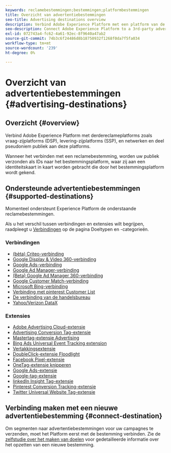 ```yaml
---
keywords: reclamebestemmingen;bestemmingen;platformbestemmingen
title: Overzicht van advertentiebestemmingen
seo-title: Advertising destinations overview
description: Verbind Adobe Experience Platform met een platform van de derdereclame (b.v. DSP, en netwerk, SSP) en deel pseudoniem publiek aan deze platforms.
seo-description: Connect Adobe Experience Platform to a 3rd-party advertising platform (e.g. DSP, ad network, SSP) and share pseudonymous audiences to these platforms.
exl-id: 072743a4-fc62-4a61-92ec-8f9640a47ab2
source-git-commit: 74b3c6f24486d8b18750932f1268f0da7f5fa034
workflow-type: tm+mt
source-wordcount: '239'
ht-degree: 0%

---
```


# Overzicht van advertentiebestemmingen {#advertising-destinations}

## Overzicht {#overview}

Verbind Adobe Experience Platform met derdereclameplatforms zoals vraag-zijplatforms (DSP), levering-zijplatforms (SSP), en netwerken en deel pseudoniem publiek aan deze platforms.

Wanneer het verbinden met een reclamebestemming, worden uw publiek verzonden als IDs naar het bestemmingsplatform, waar zij aan een identiteitskaart in kaart worden gebracht die door het bestemmingsplatform wordt gekend.

## Ondersteunde advertentiebestemmingen {#supported-destinations}

Momenteel ondersteunt Experience Platform de onderstaande reclamebestemmingen.

Als u het verschil tussen verbindingen en extensies wilt begrijpen, raadpleegt u [Verbindingen](../../destination-types.md#connections) op de pagina Doeltypen en -categorieën.

### Verbindingen

* [(bèta) Criteo-verbinding](criteo.md)
* [Google Display &amp; Video 360-verbinding](google-dv360.md)
* [Google Ads-verbinding](google-ads-destination.md)
* [Google Ad Manager-verbinding](google-ad-manager.md)
* [(Beta) Google Ad Manager 360-verbinding](google-ad-manager-360-connection.md)
* [Google Customer Match-verbinding](google-customer-match.md)
* [Microsoft Bing-verbinding](bing.md)
* [Verbinding met pinterest Customer List](pinterest.md)
* [De verbinding van de handelsbureau](tradedesk.md)
* [Yahoo/Verizon DataX](datax.md)

### Extensies

* [Adobe Advertising Cloud-extensie](adobe-advertising-cloud.md)
* [Advertising Conversion Tag-extensie](awin-conversiontag.md)
* [Mastertag-extensie Advertising](awin-mastertag.md)
* [Bing Ads Universal Event Tracking extension](bing-ads.md)
* [Vertakkingsextensie](branch.md)
* [DoubleClick-extensie Floodlight](doubleclick-floodlight.md)
* [Facebook Pixel-extensie](facebook-pixel.md)
* [OneTag-extensie knipperen](flashtalking.md)
* [Google Ads-extensie](google-ads-extension.md)
* [Google-tag-extensie](gtag-advertising.md)
* [linkedIn Insight Tag-extensie](linkedin.md)
* [Pinterest Conversion Tracking-extensie](pinterest-extension.md)
* [Twitter Universal Website Tag-extensie](twitter-uwt.md)

## Verbinding maken met een nieuwe advertentiebestemming {#connect-destination}

Om segmenten naar advertentiebestemmingen voor uw campagnes te verzenden, moet het Platform eerst met de bestemming verbinden. Zie de [zelfstudie over het maken van doelen](../../ui/connect-destination.md) voor gedetailleerde informatie over het opzetten van een nieuwe bestemming.
